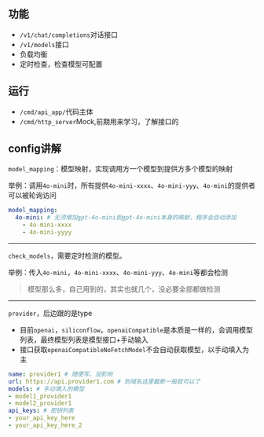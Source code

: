 ## 功能

- `/v1/chat/completions`对话接口
- `/v1/models`接口
- 负载均衡
- 定时检查，检查模型可配置

## 运行

- `/cmd/api_app/`代码主体
- `/cmd/http_server`Mock,前期用来学习，了解接口的

## config讲解

`model_mapping`：模型映射，实现调用方一个模型到提供方多个模型的映射

举例：调用`4o-mini`时，所有提供`4o-mini-xxxx`、`4o-mini-yyy`、`4o-mini`的提供者可以被轮询访问

```yaml
model_mapping:
  4o-mini: # 无须增加gpt-4o-mini到gpt-4o-mini本身的映射，程序会自动添加
    - 4o-mini-xxxx
    - 4o-mini-yyyy
```

---

`check_models`，需要定时检测的模型。

举例：传入`4o-mini`，`4o-mini-xxxx`、`4o-mini-yyy`、`4o-mini`等都会检测

> 模型那么多，自己用到的，其实也就几个，没必要全部都做检测

---

`provider`，后边跟的是type

- 目前`openai`，`siliconflow`，`openaiCompatible`是本质是一样的，会调用模型列表，最终模型列表是模型接口+手动输入
- 接口获取`openaiCompatibleNoFetchModel`不会自动获取模型，以手动填入为主

```yaml
name: provider1 # 随便写，没影响
url: https://api.provider1.com # 到域名这里截断一般就可以了
models: # 手动填入的模型
- model1_provider1
- model2_provider1
api_keys: # 密钥列表
- your_api_key_here
- your_api_key_here_2
```

